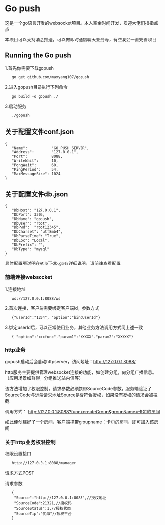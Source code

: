 <!--
 * @Description: 关于go push
 * @Author: maxyang
 * @Date: 2021-04-25 00:20:22
 * @LastEditTime: 2021-12-22 15:33:29
 * @LastEditors: liutq
 * @Reference: 
-->
# Go push 

这是一个go语言开发的websocket项目。本人空余时间开发，欢迎大佬们指指点点

本项目可以支持消息推送，可以做即时通信聊天业务等，有空我会一直完善项目

## Running the Go push

1.首先你需要下载gopush
```
   go get github.com/maxyang107/gopush
```
2.进入gopush目录执行下列命令
```
   go build -o gopush ./
```
3.启动服务
```
   ./gopush
```

## 关于配置文件conf.json
   ```
   {
      "Name":           "GO PUSH SERVER",
      "Address":        "127.0.0.1",
      "Port":           8088,
      "WriteWait":      10,
      "PongWait":       60,
      "PingPeriod":     54,
      "MaxMessageSize": 1024
   }
   ```

 ## 关于配置文件db.json
   ```
   {
      "DbHost": "127.0.0.1",
      "DbPort": 3306,
      "DbName": "gopush",
      "DbUser": "root",
      "DbPwd":  "root12345",
      "DbCharset": "utf8mb4",
      "DbParseTime": "True",
      "DbLoc": "Local",
      "DbPrefix": "",
      "DbType": "mysql"
   }
   ```  

具体配置项说明在utils下db.go有详细说明，请前往查看配置


### 前端连接websocket

1.连接地址
```
   ws://127.0.0.1:8088/ws
```

2.首次连接，客户端需要绑定客户端id，参数方式
```
   {"userId":"1234", "option":"bindUserId"}
```

3.绑定userId后，可以正常使用业务，其他业务方法调用方式同上述一致
```
   { "option":"xxxfunc","param1":"XXXXX","param2":"XXXXX"}
```

### http业务

gopush启动后会启动httpserver，访问地址：http://127.0.0.1:8088/

http服务主要提供管理websocket连接的功能，如创建分组，向分组广播信息。（应用场景如群聊，分组推送站内信等）

该方法增加了权限控制，请求参数必须携带SourceCode参数，服务端验证了SourceCode与远端请求地址Source是否符合授权，如果没有授权的请求会被拦截

调用方式：
http://127.0.0.1:8088?func=createGroup&groupName=卡尔的房间

如此便创建好了一个房间，客户端携带groupname：卡尔的房间，即可加入该房间


### 关于http业务权限控制
权限设置接口
```
   http://127.0.0.1:8088/manager
```
请求方式POST

请求参数
```
   {
    "Source":"http://127.0.0.1:8088",//授权地址
    "SourceCode":21321,//授权码
    "SourceStatus":1,//授权状态
    "SourceTip":"优海"//授权平台
   }
```